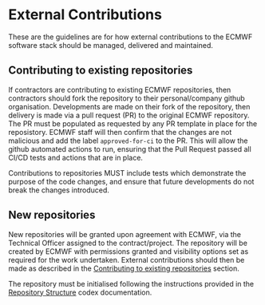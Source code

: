 # External Contributions

These are the guidelines are for how external contributions to the ECMWF software stack should be managed,
delivered and maintained.

## Contributing to existing repositories
If contractors are contributing to existing ECMWF repositories, then contractors should fork the repository
to their personal/company github organisation. Developments are made on their fork of the repository, then
delivery is made via a pull request (PR) to the original ECMWF repository. The PR must be populated as
requested by any PR template in place for the reposistory. ECMWF staff will then confirm that the changes
are not malicious and add the label `approved-for-ci` to the PR. This will allow the github automated actions
to run, ensuring that the Pull Request passed all CI/CD tests and actions that are in place.

Contributions to repositories MUST include tests which demonstrate the purpose of the code
changes, and ensure that future developments do not break the changes introduced.

## New repositories
New repositories will be granted upon agreement with ECMWF, via the Technical Officer assigned to the
contract/project.
The repository will be created by ECMWF with permissions granted and visibility options set
as required for the work undertaken.
External contributions should then be made as described
in the [Contributing to existing repositories](#contributing-to-existing-repositories) section.

The repository must be initialised following the instructions provided in the
[Repository Structure](../Repository%20Structure/readme.md) codex documentation.
